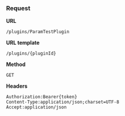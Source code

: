 ### Request

**URL**

`/plugins/ParamTestPlugin`

**URL template**

`/plugins/{pluginId}`

**Method**

`GET`

**Headers**

`Authorization:Bearer{token}`  
`Content-Type:application/json;charset=UTF-8`  
`Accept:application/json`  
